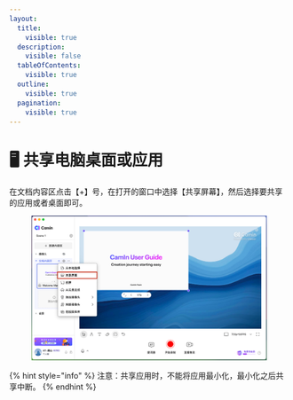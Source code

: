 ```yaml
---
layout:
  title:
    visible: true
  description:
    visible: false
  tableOfContents:
    visible: true
  outline:
    visible: true
  pagination:
    visible: true
---
```


# 🖥️ 共享电脑桌面或应用

在文档内容区点击【+】号，在打开的窗口中选择【共享屏幕】，然后选择要共享的应用或者桌面即可。

<figure><img src="../../.gitbook/assets/image (50).png" alt=""><figcaption></figcaption></figure>

{% hint style="info" %}
注意：共享应用时，不能将应用最小化，最小化之后共享中断。
{% endhint %}

